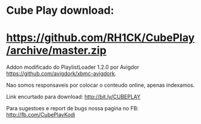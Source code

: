 # Cube Play download:
# https://github.com/RH1CK/CubePlay/archive/master.zip

Addon modificado do PlaylistLoader 1.2.0 por Avigdor https://github.com/avigdork/xbmc-avigdork.

Nao somos responsaveis por colocar o conteudo online, apenas indexamos.

Link encurtado para download: http://bit.ly/CUBEPLAY

Para sugestoes e report de bugs nossa pagina no FB: http://fb.com/CubePlayKodi
